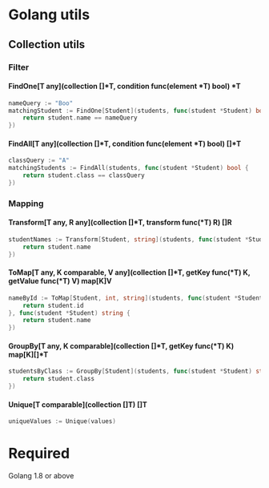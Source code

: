 # Golang utils
## Collection utils
### Filter
#### FindOne[T any](collection []*T, condition func(element *T) bool) *T
```go
nameQuery := "Boo"
matchingStudent := FindOne[Student](students, func(student *Student) bool {
    return student.name == nameQuery
})
```

#### FindAll[T any](collection []*T, condition func(element *T) bool) []*T
```go
classQuery := "A"
matchingStudents := FindAll(students, func(student *Student) bool {
    return student.class == classQuery
})
```

### Mapping
#### Transform[T any, R any](collection []*T, transform func(*T) R) []R
```go
studentNames := Transform[Student, string](students, func(student *Student) string {
    return student.name
})
```

#### ToMap[T any, K comparable, V any](collection []*T, getKey func(*T) K, getValue func(*T) V) map[K]V
```go
nameById := ToMap[Student, int, string](students, func(student *Student) int {
    return student.id
}, func(student *Student) string {
    return student.name
})
```

#### GroupBy[T any, K comparable](collection []*T, getKey func(*T) K) map[K][]*T
```go
studentsByClass := GroupBy[Student](students, func(student *Student) string {
    return student.class
})
```

#### Unique[T comparable](collection []T) []T
```go
uniqueValues := Unique(values)
```

# Required
Golang 1.8 or above